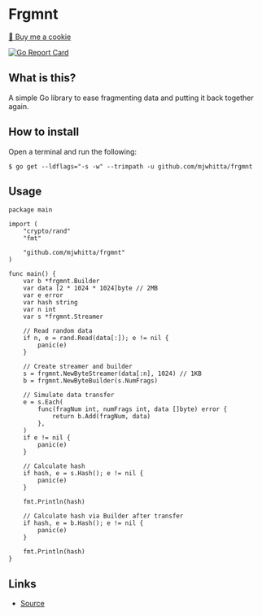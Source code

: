 # Frgmnt

<a href="https://www.buymeacoffee.com/mjwhitta">🍪 Buy me a cookie</a>

[![Go Report Card](https://goreportcard.com/badge/github.com/mjwhitta/frgmnt)](https://goreportcard.com/report/github.com/mjwhitta/frgmnt)

## What is this?

A simple Go library to ease fragmenting data and putting it back
together again.

## How to install

Open a terminal and run the following:

```
$ go get --ldflags="-s -w" --trimpath -u github.com/mjwhitta/frgmnt
```

## Usage

```
package main

import (
    "crypto/rand"
    "fmt"

    "github.com/mjwhitta/frgmnt"
)

func main() {
    var b *frgmnt.Builder
    var data [2 * 1024 * 1024]byte // 2MB
    var e error
    var hash string
    var n int
    var s *frgmnt.Streamer

    // Read random data
    if n, e = rand.Read(data[:]); e != nil {
        panic(e)
    }

    // Create streamer and builder
    s = frgmnt.NewByteStreamer(data[:n], 1024) // 1KB
    b = frgmnt.NewByteBuilder(s.NumFrags)

    // Simulate data transfer
    e = s.Each(
        func(fragNum int, numFrags int, data []byte) error {
            return b.Add(fragNum, data)
        },
    )
    if e != nil {
        panic(e)
    }

    // Calculate hash
    if hash, e = s.Hash(); e != nil {
        panic(e)
    }

    fmt.Println(hash)

    // Calculate hash via Builder after transfer
    if hash, e = b.Hash(); e != nil {
        panic(e)
    }

    fmt.Println(hash)
}
```

## Links

- [Source](https://github.com/mjwhitta/frgmnt)
